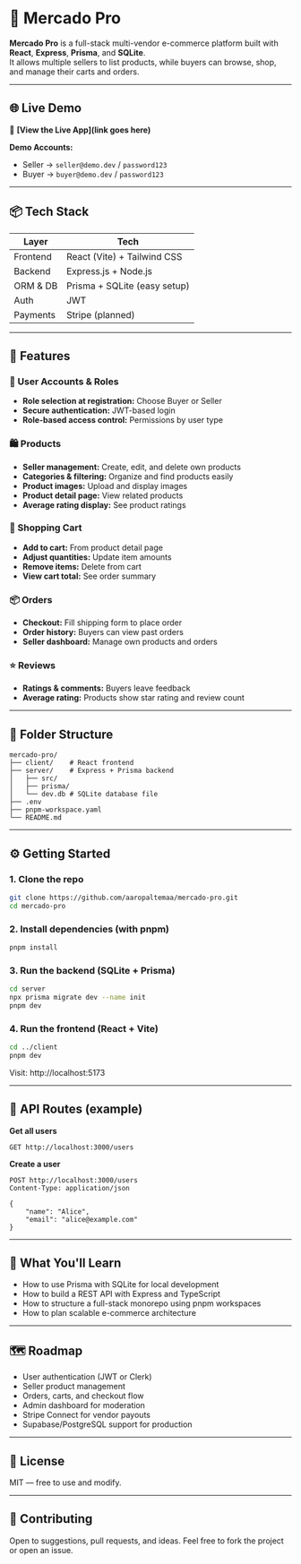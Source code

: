 # 🛒 Mercado Pro

**Mercado Pro** is a full-stack multi-vendor e-commerce platform built with **React**, **Express**, **Prisma**, and **SQLite**.  
It allows multiple sellers to list products, while buyers can browse, shop, and manage their carts and orders.

---

## 🌐 Live Demo

🔗 **[View the Live App](link goes here)**

**Demo Accounts:**

- Seller → `seller@demo.dev` / `password123`
- Buyer → `buyer@demo.dev` / `password123`

---

## 📦 Tech Stack

| Layer    | Tech                         |
| -------- | ---------------------------- |
| Frontend | React (Vite) + Tailwind CSS  |
| Backend  | Express.js + Node.js         |
| ORM & DB | Prisma + SQLite (easy setup) |
| Auth     | JWT                          |
| Payments | Stripe (planned)             |

---

## 🚀 Features

### 👥 User Accounts & Roles

- **Role selection at registration:** Choose Buyer or Seller
- **Secure authentication:** JWT-based login
- **Role-based access control:** Permissions by user type

### 🛍️ Products

- **Seller management:** Create, edit, and delete own products
- **Categories & filtering:** Organize and find products easily
- **Product images:** Upload and display images
- **Product detail page:** View related products
- **Average rating display:** See product ratings

### 🛒 Shopping Cart

- **Add to cart:** From product detail page
- **Adjust quantities:** Update item amounts
- **Remove items:** Delete from cart
- **View cart total:** See order summary

### 📦 Orders

- **Checkout:** Fill shipping form to place order
- **Order history:** Buyers can view past orders
- **Seller dashboard:** Manage own products and orders

### ⭐ Reviews

- **Ratings & comments:** Buyers leave feedback
- **Average rating:** Products show star rating and review count

---

## 📁 Folder Structure

```
mercado-pro/
├── client/    # React frontend
├── server/    # Express + Prisma backend
│   ├── src/
│   ├── prisma/
│   └── dev.db # SQLite database file
├── .env
├── pnpm-workspace.yaml
└── README.md
```

---

## ⚙️ Getting Started

### 1. Clone the repo

```bash
git clone https://github.com/aaropaltemaa/mercado-pro.git
cd mercado-pro
```

### 2. Install dependencies (with pnpm)

```bash
pnpm install
```

### 3. Run the backend (SQLite + Prisma)

```bash
cd server
npx prisma migrate dev --name init
pnpm dev
```

### 4. Run the frontend (React + Vite)

```bash
cd ../client
pnpm dev
```

Visit: http://localhost:5173

---

## 🧪 API Routes (example)

**Get all users**

```
GET http://localhost:3000/users
```

**Create a user**

```
POST http://localhost:3000/users
Content-Type: application/json

{
    "name": "Alice",
    "email": "alice@example.com"
}
```

---

## 🧠 What You'll Learn

- How to use Prisma with SQLite for local development
- How to build a REST API with Express and TypeScript
- How to structure a full-stack monorepo using pnpm workspaces
- How to plan scalable e-commerce architecture

---

## 🗺 Roadmap

- User authentication (JWT or Clerk)
- Seller product management
- Orders, carts, and checkout flow
- Admin dashboard for moderation
- Stripe Connect for vendor payouts
- Supabase/PostgreSQL support for production

---

## 📝 License

MIT — free to use and modify.

---

## 🙌 Contributing

Open to suggestions, pull requests, and ideas. Feel free to fork the project or open an issue.
